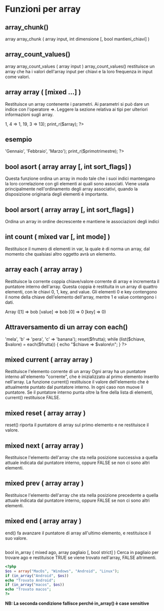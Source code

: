 # Funzioni per array

## array_chunk()
array array_chunk ( array input, int dimensione [, bool mantieni_chiavi] )

<?php
$input_array = array('a', 'b', 'c', 'd', 'e');
print_r(array_chunk($input_array, 2));
print_r(array_chunk($input_array, 2, true));
?>

## array_count_values()
array array_count_values ( array input )
array_count_values() restituisce un array che ha i valori dell'array input per chiavi e la loro
frequenza in input come valori.

<?php
$array = array(1, "hello", 1, "world", "hello");
print_r(array_count_values($array));
?>

## array array ( [mixed ...] )
Restituisce un array contenente i parametri. Ai parametri si può dare un indice con l'operatore =>.
Leggere la sezione relativa ai tipi per ulteriori informazioni sugli array.
<?php
$array = array(1, 1, 1, 1, 1, 8 => 1, 4 => 1, 19, 3 => 13);
print_r($array);
?>

## esempio
<?php
$primotrimestre = array(1 => 'Gennaio', 'Febbraio', 'Marzo');
print_r($primotrimestre);
?>


## bool asort ( array array [, int sort_flags] )
Questa funzione ordina un array in modo tale che i suoi indici mantengano la loro correlazione con
gli elementi ai quali sono associati. Viene usata principalmente nell'ordinamento degli array
associativi, quando la disposizione originaria degli elementi è importante.

## bool arsort ( array array [, int sort_flags] )
Ordina un array in ordine decrescente e mantiene le associazioni degli indici

## int count ( mixed var [, int mode] )
Restituisce il numero di elementi in var, la quale è di norma un array, dal momento che qualsiasi
altro oggetto avrà un elemento.

## array each ( array array )
Restituisce la corrente coppia chiave/valore corrente di array e incrementa il puntatore interno
dell'array. Questa coppia è restituita in un array di quattro elementi, con le chiavi 0, 1, key, and
value. Gli elementi 0 e key contengono il nome della chiave dell'elemento dell'array, mentre 1 e
value contengono i dati.
<?php
$foo = array("bob", "fred", "jussi", "jouni", "egon", "bau");
$bar = each($foo);
print_r($bar);
?>

Array ([1] => bob [value] => bob
[0] => 0 [key] => 0)
## Attraversamento di un array con each()
<?php
$frutta = array('a' => 'mela', 'b' => 'pera', 'c' => 'banana');
reset($frutta);
while (list($chiave, $valore) = each($frutta)) {
echo "$chiave => $valore\n";
}
?>

## mixed current ( array array )
Restituisce l'elemento corrente di un array
Ogni array ha un puntatore interno all'elemento "corrente", che è inizializzato al primo elemento
inserito nell'array. La funzione current() restituisce il valore dell'elemento che è attualmente
puntato dal puntatore interno. In ogni caso non muove il puntatore. Se il puntatore interno punta
oltre la fine della lista di elementi, current() restituisce FALSE.

## mixed reset ( array array )
reset() riporta il puntatore di array sul primo elemento e ne restituisce il valore.

## mixed next ( array array )
Restituisce l'elemento dell'array che sta nella posizione successiva a quella attuale indicata dal
puntatore interno, oppure FALSE se non ci sono altri elementi.

## mixed prev ( array array )
Restituisce l'elemento dell'array che sta nella posizione precedente a quella attuale indicata dal
puntatore interno, oppure FALSE se non ci sono altri elementi.

## mixed end ( array array )
end() fa avanzare il puntatore di array all'ultimo elemento, e restituisce il suo valore.


## 
bool in_array ( mixed ago, array pagliaio [, bool strict] )
Cerca in pagliaio per trovare ago e restituisce TRUE se viene trovato nell'array, FALSE altrimenti.
```php
<?php
$os = array("MacOs", "Windows", "Android", "Linux");
if (in_array("Android", $os))
echo "Trovato Android";
if (in_array("macos", $os))
echo "Trovato macos";
?>
```

**NB: La seconda condizione fallisce perché in_array() è case sensitive**

